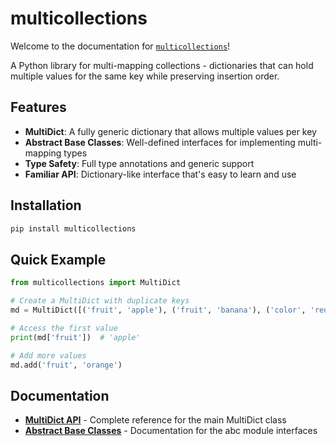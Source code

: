 # multicollections

Welcome to the documentation for [`multicollections`](https://github.com/gerlero/multicollections)!

A Python library for multi-mapping collections - dictionaries that can hold multiple values for the same key while preserving insertion order.

## Features

- **MultiDict**: A fully generic dictionary that allows multiple values per key
- **Abstract Base Classes**: Well-defined interfaces for implementing multi-mapping types
- **Type Safety**: Full type annotations and generic support
- **Familiar API**: Dictionary-like interface that's easy to learn and use

## Installation

```bash
pip install multicollections
```

## Quick Example

```python
from multicollections import MultiDict

# Create a MultiDict with duplicate keys
md = MultiDict([('fruit', 'apple'), ('fruit', 'banana'), ('color', 'red')])

# Access the first value
print(md['fruit'])  # 'apple'

# Add more values
md.add('fruit', 'orange')
```

## Documentation

- **[MultiDict API](api/multicollections.md)** - Complete reference for the main MultiDict class
- **[Abstract Base Classes](api/abc.md)** - Documentation for the abc module interfaces
